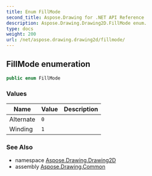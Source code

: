 ```yaml
---
title: Enum FillMode
second_title: Aspose.Drawing for .NET API Reference
description: Aspose.Drawing.Drawing2D.FillMode enum. 
type: docs
weight: 200
url: /net/aspose.drawing.drawing2d/fillmode/
---
```

## FillMode enumeration

```csharp
public enum FillMode
```

### Values

| Name | Value | Description |
| --- | --- | --- |
| Alternate | `0` |  |
| Winding | `1` |  |

### See Also

* namespace [Aspose.Drawing.Drawing2D](../../aspose.drawing.drawing2d/)
* assembly [Aspose.Drawing.Common](../../)


